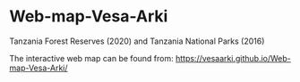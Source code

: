 # Web-map-Vesa-Arki
Tanzania Forest Reserves (2020) and Tanzania National Parks (2016)

The interactive web map can be found from: https://vesaarki.github.io/Web-map-Vesa-Arki/
